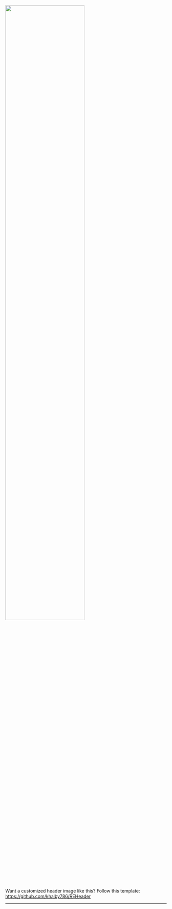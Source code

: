 <picture>
  <img src="https://github.com/user-attachments/assets/1cabdd78-7551-4cfe-a172-e4f2fd94b448" width="70%" />
</picture>

Want a customized header image like this? Follow this template: https://github.com/khalby786/REHeader

---



